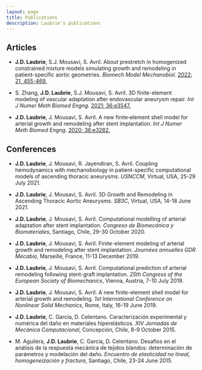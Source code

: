 ```yaml
---
layout: page
title: Publications
description: Laubrie's publications
---
```


## Articles

* **J.D. Laubrie**, S.J. Mousavi, S. Avril. About prestretch in homogenized constrained mixture models simulating growth and remodeling in patient-specific aortic geometries. *Biomech Model Mechanobiol*. [2022; 21, 455-469.](https://doi.org/10.1007/s10237-021-01544-3)

* S. Zhang, **J.D. Laubrie**, S.J. Mousavi, S. Avril. 3D finite-element modeling of vascular adaptation after endovascular aneurysm repair. *Int J Numer Meth Biomed Engng*. [2021; 36:e3547.](https://doi.org/10.1002/cnm.3547)

* **J.D. Laubrie**, J. Mousavi, S. Avril. A new finite‐element shell model for arterial growth and remodeling after stent implantation. *Int J Numer Meth Biomed Engng*. [2020; 36:e3282.](https://doi.org/10.1002/cnm.3282)

## Conferences

* **J.D. Laubrie**, J. Mousavi, R. Jayendiran, S. Avril. Coupling hemodynamics with mechanobiology in patient-specific computational models of ascending thoracic aneurysms. *USNCCM*, Virtual, USA, 25-29 July 2021.

* **J.D. Laubrie**, J. Mousavi, S. Avril. 3D Growth and Remodeling in Ascending Thoracic Aortic Aneurysms. *SB3C*, Virtual, USA, 14-18 June 2021.

* **J.D. Laubrie**, J. Mousavi, S. Avril. Computational modelling of arterial adaptation after stent implantation. *Congreso de Biomecánica y Biomateriales*, Santiago, Chile, 29-30 October 2020.

* **J.D. Laubrie**, J. Mousavi, S. Avril. Finite-element modeling of arterial growth and remodeling after stent implantation. *Journées annuelles GDR Mécabio*, Marseille, France, 11-13 December 2019.

* **J.D. Laubrie**, J. Mousavi, S. Avril. Computational prediction of arterial remodeling following stent-graft implantation. *25th Congress of the European Society of Biomechanics*, Vienna, Austria, 7-10 July 2019.

* **J.D. Laubrie**, J. Mousavi, S. Avril. A new finite-element shell model for arterial growth and remodeling. *1st International Conference on Nonlinear Solid Mechanics*, Rome, Italy, 16-19 June 2019.

* **J.D. Laubrie**, C. García, D. Celentano. Caracterización experimental y numérica del daño en materiales hiperelásticos. *XIV Jornadas de Mecánica Computacional*, Concepción, Chile, 8-9 October 2015.

* M. Aguilera, **J.D. Laubrie**, C. García, D. Celentano. Desafíos en el análisis de la respuesta mecánica de tejidos blandos: determinación de parámetros y modelación del daño. *Encuentro de elasticidad no lineal, homogeneización y fractura*, Santiago, Chile, 23-24 June 2015.






